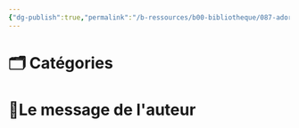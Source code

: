 ```yaml
---
{"dg-publish":true,"permalink":"/b-ressources/b00-bibliotheque/087-adoration-et-louange-dans-l-eglise-matt-redman/","title":"Adoration et louange dans l'Eglise","tags":["📓Book"],"noteIcon":""}
---
```



# 🗂 Catégories 


# 📍Le message de l'auteur